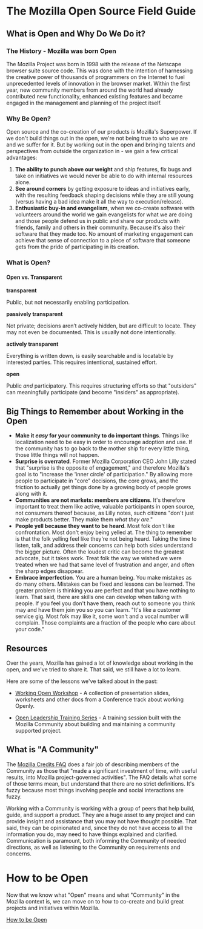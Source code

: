 # The Mozilla Open Source Field Guide

## What is Open and Why Do We Do it?

### The History - Mozilla was born Open

The Mozilla Project was born in 1998 with the release of the Netscape browser suite source code. This was done with the intention of harnessing the creative power of thousands of programmers on the Internet to fuel unprecedented levels of innovation in the browser market. Within the first year, new community members from around the world had already contributed new functionality, enhanced existing features and became engaged in the management and planning of the project itself.

### Why Be Open?

Open source and the co-creation of our products _is_ Mozilla's Superpower. If we don't build things out in the open, we're not being true to who we are and we suffer for it. But by working out in the open and bringing talents and perspectives from outside the organization in - we gain a few critical advantages:

1. **The ability to punch above our weight** and ship features, fix bugs and take on initiatives we would never be able to do with internal resources alone.
2. **See around corners** by getting exposure to ideas and initiatives early, with the resulting feedback shaping decisions while they are still young (versus having a bad idea make it all the way to execution/release).
3. **Enthusiastic buy-in and evangelism**, when we co-create software with volunteers around the world we gain evangelists for what we are doing and those people defend us in public and share our products with friends, family and others in their community. Because it's also their software that they made too. No amount of marketing engagement can achieve that sense of connection to a piece of software that someone gets from the pride of participating in its creation.

### What is Open?

#### Open vs. Transparent

**transparent**

Public, but not necessarily enabling participation.

**passively transparent**

Not private; decisions aren’t actively hidden, but are difficult to locate. They may not even be documented. This is usually not done intentionally.

**actively transparent**

Everything is written down, is easily searchable and is locatable by interested parties. This requires intentional, sustained effort.

**open**

Public _and_ participatory. This requires structuring efforts so that "outsiders" can meaningfully participate (and become "insiders" as appropriate).

## Big Things to Remember about Working in the Open

- **Make it _easy_ for your community to do important things**. Things like localization need to be easy in order to encourage adoption and use. If the community has to go back to the mother ship for every little thing, those little things will not happen.
- **Surprise is overrated**. Former Mozilla Corporation CEO John Lilly stated that "surprise is the opposite of engagement," and therefore Mozilla's goal is to "increase the 'inner circle' of participation." By allowing more people to participate in "core" decisions, the core grows, and the friction to actually get things done by a growing body of people grows along with it.
- **Communities are not markets: members are citizens**. It's therefore important to treat them like active, valuable participants in open source, not consumers thereof because, as Lilly notes, such citizens "don't just make products better. They make them _what they are_."
- **People yell because they want to be heard**. Most folk don't like confrontation. Most don't enjoy being yelled at. The thing to remember is that the folk yelling feel like they're not being heard. Taking the time to listen, talk, and address their concerns can help both sides understand the bigger picture. Often the loudest critic can become the greatest advocate, but it takes work. Treat folk the way we wished we were treated when we had that same level of frustration and anger, and often the sharp edges disappear.
- **Embrace imperfection**. You are a human being. You make mistakes as do many others. Mistakes can be fixed and lessons can be learned. The greater problem is thinking you are perfect and that you have nothing to learn. That said, there are skills one can develop when talking with people. If you feel you don't have them, reach out to someone you think may and have them join you so you can learn. "It's like a customer service gig. Most folk may like it, some won't and a vocal number will complain. Those complaints are a fraction of the people who care about your code."

## Resources

Over the years, Mozilla has gained a lot of knowledge about working in the open, and we've tried to share it. That said, we still have a lot to learn.

Here are some of the lessons we've talked about in the past:

- [Working Open Workshop](https://mozillascience.github.io/working-open-workshop/) - A collection of presentation slides, worksheets and other docs from a Conference track about working Openly.

- [Open Leadership Training Series](https://github.com/mozilla/open-leadership-training-series/blob/gh-pages/_articles/readme.md) - A training session built with the Mozilla Community about building and maintaining a community supported project.

## What is "A Community"

The [Mozilla Credits FAQ](https://www.mozilla.org/credits/faq/) does a fair job of describing members of the Community as those that "made a significant investment of time, with useful results, into Mozilla project-governed activities". The FAQ details what some of those terms mean, but understand that there are no strict definitions. It's fuzzy because most things involving people and social interactions are fuzzy.

Working with a Community is working with a group of peers that help build, guide, and support a product. They are a huge asset to any project and can provide insight and assistance that you may not have thought possible. That said, they can be opinionated and, since they do not have access to all the information you do, may need to have things explained and clarified. Communication is paramount, both informing the Community of needed directions, as well as listening to the Community on requirements and concerns.

# How to be Open

Now that we know what "Open" means and what "Community" in the Mozilla context is, we can move on to *how* to co-create and build great projects and initiatives within Mozilla.

[How to be Open](how_to_be_open.md)
